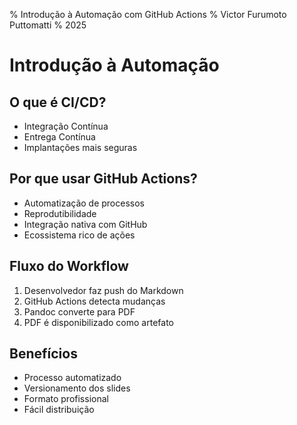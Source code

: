 % Introdução à Automação com GitHub Actions
% Victor Furumoto Puttomatti
% 2025

# Introdução à Automação
## O que é CI/CD?
- Integração Contínua
- Entrega Contínua
- Implantações mais seguras

## Por que usar GitHub Actions?
- Automatização de processos
- Reprodutibilidade
- Integração nativa com GitHub
- Ecossistema rico de ações

## Fluxo do Workflow
1. Desenvolvedor faz push do Markdown
2. GitHub Actions detecta mudanças
3. Pandoc converte para PDF
4. PDF é disponibilizado como artefato

## Benefícios
-  Processo automatizado
-  Versionamento dos slides
-  Formato profissional
-  Fácil distribuição